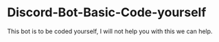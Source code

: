 # Discord-Bot-Basic-Code-yourself
This bot is to be coded yourself, I will not help you with this we can help.
